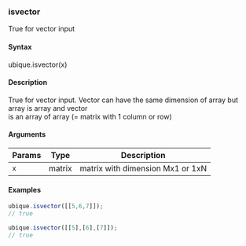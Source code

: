 ### isvector

True for vector input


#### Syntax

ubique.isvector(x)


#### Description

True for vector input. Vector can have the same dimension of array but array is array and vector  
is an array of array (= matrix with 1 column or row)  



#### Arguments

|Params|Type|Description
|---------|----|-----------
|`x` | matrix | matrix with dimension Mx1 or 1xN


#### Examples

```js
ubique.isvector([[5,6,7]]);
// true

ubique.isvector([[5],[6],[7]]);
// true
```


